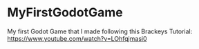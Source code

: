 # MyFirstGodotGame
My first Godot Game that I made following this Brackeys Tutorial: https://www.youtube.com/watch?v=LOhfqjmasi0
